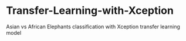 # Transfer-Learning-with-Xception
Asian vs African Elephants classification with Xception transfer learning model
